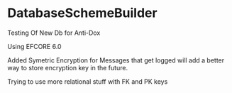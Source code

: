 # DatabaseSchemeBuilder
Testing Of New Db for Anti-Dox

Using EFCORE 6.0

Added Symetric Encryption for Messages that get logged will add a better way to store encryption key in the future.

Trying to use more relational stuff with FK and PK keys
